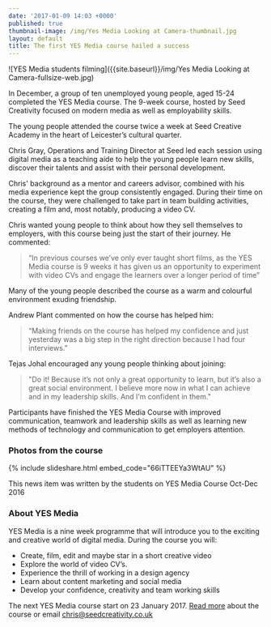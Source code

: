 ```yaml
---
date: '2017-01-09 14:03 +0000'
published: true
thumbnail-image: /img/Yes Media Looking at Camera-thumbnail.jpg
layout: default
title: The first YES Media course hailed a success
---
```

![YES Media students filming]({{site.baseurl}}/img/Yes Media Looking at Camera-fullsize-web.jpg)

In December, a group of ten unemployed young people, aged 15-24 completed the YES Media course.  The 9-week course, hosted by Seed Creativity focused on modern media as well as employability skills. 

The young people attended the course twice a week at Seed Creative Academy in the heart of Leicester’s cultural quarter. 

Chris Gray, Operations and Training Director at Seed led each session using digital media as a teaching aide to help the young people learn new skills, discover their talents and assist with their personal development. 

Chris' background as a mentor and careers advisor, combined with his media experience kept the group consistently engaged. During their time on the course, they were challenged to take part in team building activities, creating a film and, most notably, producing a video CV. 

Chris wanted young people to think about how they sell themselves to employers, with this course being just the start of their journey. He commented:

> “In previous courses we’ve only ever taught short films, as the YES Media course is 9 weeks it has given us an opportunity to experiment with video CVs and engage the learners over a longer period of time”

Many of the young people described the course as a warm and colourful environment exuding friendship. 

Andrew Plant commented on how the course has helped him:

> “Making friends on the course has helped my confidence and just yesterday was a big step in the right direction because I had four interviews.”

Tejas Johal encouraged any young people thinking about joining: 

> "Do it! Because it’s not only a great opportunity to learn, but it’s also a great social environment. I believe more now in what I can achieve and in my leadership skills. And I’m confident in them."

Participants have finished the YES Media Course with improved communication, teamwork and leadership skills as well as learning new methods of technology and communication to get employers attention.

### Photos from the course

{% include slideshare.html embed_code="66iTTEEYa3WtAU" %}

This news item was written by the students on YES Media Course Oct-Dec 2016

### About YES Media

YES Media is a nine week programme that will introduce you to the exciting and creative world of digital media. During the course you will:

- Create, film, edit and maybe star in a short creative video
- Explore the world of video CV’s.
- Experience the thrill of working in a design agency
- Learn about content marketing and social media
- Develop your confidence, creativity and team working skills

The next YES Media course start on 23 January 2017.  [Read more](https://www.yesproject.org/what-you-can-do/experience-the-world-of-digital-media/) about the course or email [chris@seedcreativity.co.uk](mailto:chris@seedcreativity.co.uk)
